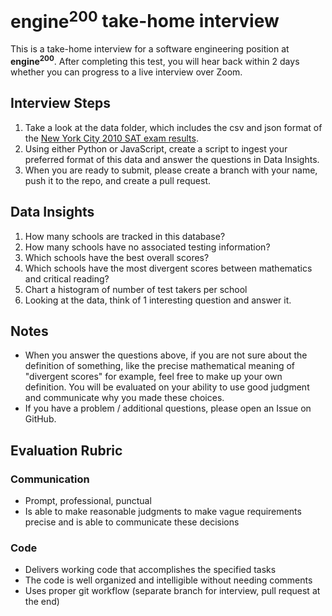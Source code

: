 # <b>engine<sup>200</sup></b> take-home interview

This is a take-home interview for a software engineering position at <b>engine<sup>200</sup></b>. After completing this test, you will hear back within 2 days whether you can progress to a live interview over Zoom.

## Interview Steps

1. Take a look at the data folder, which includes the csv and json format of the [New York City 2010 SAT exam results](https://catalog.data.gov/dataset/sat-college-board-2010-school-level-results-5c6d6).
2. Using either Python or JavaScript, create a script to ingest your preferred format of this data and answer the questions in Data Insights.
3. When you are ready to submit, please create a branch with your name, push it to the repo, and create a pull request.

## Data Insights

1. How many schools are tracked in this database?
2. How many schools have no associated testing information?
3. Which schools have the best overall scores?
4. Which schools have the most divergent scores between mathematics and critical reading?
5. Chart a histogram of number of test takers per school
6. Looking at the data, think of 1 interesting question and answer it.

## Notes

- When you answer the questions above, if you are not sure about the definition of something, like the precise mathematical meaning of "divergent scores" for example, feel free to make up your own definition. You will be evaluated on your ability to use good judgment and communicate why you made these choices.
- If you have a problem / additional questions, please open an Issue on GitHub.

## Evaluation Rubric
### Communication
- Prompt, professional, punctual
- Is able to make reasonable judgments to make vague requirements precise and is able to communicate these decisions

### Code
- Delivers working code that accomplishes the specified tasks
- The code is well organized and intelligible without needing comments
- Uses proper git workflow (separate branch for interview, pull request at the end)
